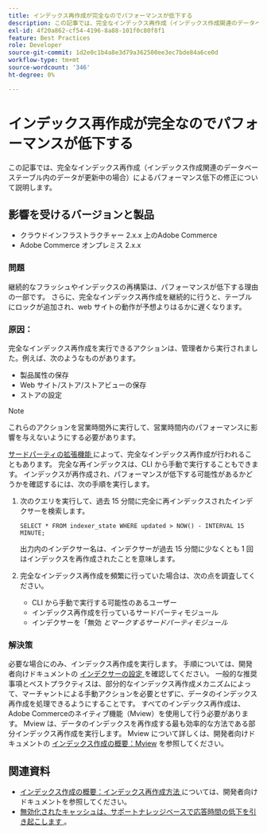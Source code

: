 ```yaml
---
title: インデックス再作成が完全なのでパフォーマンスが低下する
description: この記事では、完全なインデックス再作成（インデックス作成関連のデータベーステーブル内のデータが更新中の場合）によるパフォーマンス低下の修正について説明します。
exl-id: 4f20a862-cf54-4196-8a88-101f0c80f8f1
feature: Best Practices
role: Developer
source-git-commit: 1d2e0c1b4a8e3d79a362500ee3ec7bde84a6ce0d
workflow-type: tm+mt
source-wordcount: '346'
ht-degree: 0%

---
```


# インデックス再作成が完全なのでパフォーマンスが低下する

この記事では、完全なインデックス再作成（インデックス作成関連のデータベーステーブル内のデータが更新中の場合）によるパフォーマンス低下の修正について説明します。

## 影響を受けるバージョンと製品

* クラウドインフラストラクチャー 2.x.x 上のAdobe Commerce
* Adobe Commerce オンプレミス 2.x.x

### 問題

継続的なフラッシュやインデックスの再構築は、パフォーマンスが低下する理由の一部です。 さらに、完全なインデックス再作成を継続的に行うと、テーブルにロックが追加され、web サイトの動作が予想よりはるかに遅くなります。

### 原因：

完全なインデックス再作成を実行できるアクションは、管理者から実行されました。例えば、次のようなものがあります。

* 製品属性の保存
* Web サイト/ストア/ストアビューの保存
* ストアの設定

>[!NOTE]
>
>これらのアクションを営業時間外に実行して、営業時間内のパフォーマンスに影響を与えないようにする必要があります。

[ サードパーティの拡張機能 ](https://support.magento.com/hc/en-us/articles/360042361152-Best-Practices-for-using-third-party-extensions-in-Magento) によって、完全なインデックス再作成が行われることもあります。 完全な再インデックスは、CLI から手動で実行することもできます。 インデックスが再作成され、パフォーマンスが低下する可能性があるかどうかを確認するには、次の手順を実行します。

1. 次のクエリを実行して、過去 15 分間に完全に再インデックスされたインデクサーを検索します。

   ```
   SELECT * FROM indexer_state WHERE updated > NOW() - INTERVAL 15 MINUTE;
   ```

   出力内のインデクサー名は、インデクサーが過去 15 分間に少なくとも 1 回はインデックスを再作成されたことを意味します。

1. 完全なインデックス再作成を頻繁に行っていた場合は、次の点を調査してください。
   * CLI から手動で実行する可能性のあるユーザー
   * インデックス再作成を行っているサードパーティモジュール
   * インデクサーを「無効 *とマークするサードパーティモジュール*

### 解決策

必要な場合にのみ、インデックス再作成を実行します。 手順については、開発者向けドキュメントの [ インデクサーの設定 ](https://devdocs.magento.com/guides/v2.3/config-guide/cli/config-cli-subcommands-index.html#configure-indexers) を確認してください。 一般的な推奨事項とベストプラクティスは、部分的なインデックス再作成メカニズムによって、マーチャントによる手動アクションを必要とせずに、データのインデックス再作成を処理できるようにすることです。 すべてのインデックス再作成は、Adobe Commerceのネイティブ機能（Mview）を使用して行う必要があります。 Mview は、データのインデックスを再作成する最も効率的な方法である部分インデックス再作成を実行します。 Mview について詳しくは、開発者向けドキュメントの [ インデックス作成の概要：Mview](https://devdocs.magento.com/guides/v2.3/extension-dev-guide/indexing.html#m2devgde-mview) を参照してください。

## 関連資料

* [ インデックス作成の概要：インデックス再作成方法 ](https://devdocs.magento.com/guides/v2.3/extension-dev-guide/indexing.html#how-to-reindex) については、開発者向けドキュメントを参照してください。
* [ 無効化されたキャッシュは、サポートナレッジベースで応答時間の低下を引き起こします ](/help/troubleshooting/miscellaneous/invalidated-cache-causes-response-time-degradation.md)。
